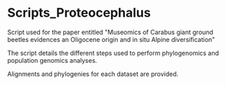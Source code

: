 # Scripts_Proteocephalus


Script used for the paper entitled "Museomics of Carabus giant ground beetles evidences an Oligocene origin and in situ Alpine diversification"

The script details the different steps used to perform phylogenomics and population genomics analyses.

Alignments and phylogenies for each dataset are provided.
